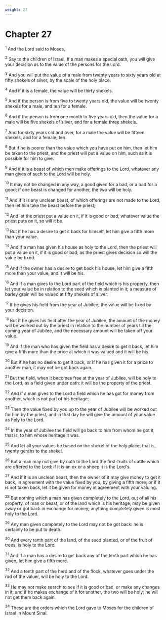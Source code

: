 ```yaml
---
weight: 27
---
```


# Chapter 27

<sup>1</sup> And the Lord said to Moses, 

<sup>2</sup> Say to the children of Israel, If a man makes a special oath, you will give your decision as to the value of the persons for the Lord. 

<sup>3</sup> And you will put the value of a male from twenty years to sixty years old at fifty shekels of silver, by the scale of the holy place. 

<sup>4</sup> And if it is a female, the value will be thirty shekels. 

<sup>5</sup> And if the person is from five to twenty years old, the value will be twenty shekels for a male, and ten for a female. 

<sup>6</sup> And if the person is from one month to five years old, then the value for a male will be five shekels of silver, and for a female three shekels. 

<sup>7</sup> And for sixty years old and over, for a male the value will be fifteen shekels, and for a female, ten. 

<sup>8</sup> But if he is poorer than the value which you have put on him, then let him be taken to the priest, and the priest will put a value on him, such as it is possible for him to give. 

<sup>9</sup> And if it is a beast of which men make offerings to the Lord, whatever any man gives of such to the Lord will be holy. 

<sup>10</sup> It may not be changed in any way, a good given for a bad, or a bad for a good; if one beast is changed for another, the two will be holy. 

<sup>11</sup> And if it is any unclean beast, of which offerings are not made to the Lord, then let him take the beast before the priest; 

<sup>12</sup> And let the priest put a value on it, if it is good or bad; whatever value the priest puts on it, so will it be. 

<sup>13</sup> But if he has a desire to get it back for himself, let him give a fifth more than your value. 

<sup>14</sup> And if a man has given his house as holy to the Lord, then the priest will put a value on it, if it is good or bad; as the priest gives decision so will the value be fixed. 

<sup>15</sup> And if the owner has a desire to get back his house, let him give a fifth more than your value, and it will be his. 

<sup>16</sup> And if a man gives to the Lord part of the field which is his property, then let your value be in relation to the seed which is planted in it; a measure of barley grain will be valued at fifty shekels of silver. 

<sup>17</sup> If he gives his field from the year of Jubilee, the value will be fixed by your decision. 

<sup>18</sup> But if he gives his field after the year of Jubilee, the amount of the money will be worked out by the priest in relation to the number of years till the coming year of Jubilee, and the necessary amount will be taken off your value. 

<sup>19</sup> And if the man who has given the field has a desire to get it back, let him give a fifth more than the price at which it was valued and it will be his. 

<sup>20</sup> But if he has no desire to get it back, or if he has given it for a price to another man, it may not be got back again. 

<sup>21</sup> But the field, when it becomes free at the year of Jubilee, will be holy to the Lord, as a field given under oath: it will be the property of the priest. 

<sup>22</sup> And if a man gives to the Lord a field which he has got for money from another, which is not part of his heritage; 

<sup>23</sup> Then the value fixed by you up to the year of Jubilee will be worked out for him by the priest, and in that day he will give the amount of your value as holy to the Lord. 

<sup>24</sup> In the year of Jubilee the field will go back to him from whom he got it, that is, to him whose heritage it was. 

<sup>25</sup> And let all your values be based on the shekel of the holy place, that is, twenty gerahs to the shekel. 

<sup>26</sup> But a man may not give by oath to the Lord the first-fruits of cattle which are offered to the Lord: if it is an ox or a sheep it is the Lord's. 

<sup>27</sup> And if it is an unclean beast, then the owner of it may give money to get it back, in agreement with the value fixed by you, by giving a fifth more; or if it is not taken back, let it be given for money in agreement with your valuing. 

<sup>28</sup> But nothing which a man has given completely to the Lord, out of all his property, of man or beast, or of the land which is his heritage, may be given away or got back in exchange for money; anything completely given is most holy to the Lord. 

<sup>29</sup> Any man given completely to the Lord may not be got back: he is certainly to be put to death. 

<sup>30</sup> And every tenth part of the land, of the seed planted, or of the fruit of trees, is holy to the Lord. 

<sup>31</sup> And if a man has a desire to get back any of the tenth part which he has given, let him give a fifth more. 

<sup>32</sup> And a tenth part of the herd and of the flock, whatever goes under the rod of the valuer, will be holy to the Lord. 

<sup>33</sup> He may not make search to see if it is good or bad, or make any changes in it; and if he makes exchange of it for another, the two will be holy; he will not get them back again. 

<sup>34</sup> These are the orders which the Lord gave to Moses for the children of Israel in Mount Sinai. 


